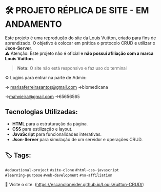 # 🛠 PROJETO RÉPLICA DE SITE - EM ANDAMENTO

Este projeto é uma reprodução do site da Louis Vuitton, criado para fins de aprendizado. O objetivo é colocar em prática o protocolo CRUD e utilizar o **Json-Server**.  
⚠️ Atenção: Este projeto não é oficial e **não possui afiliação com a marca Louis Vuitton**.

> **Nota:** O site não está responsivo e faz uso do terminal

⚙ Logins para entrar na parte de Admin:

-> marisaferreirasantos@gmail.com
->biomedicana

->mahvieira@gmail.com
->65656565

## Tecnologias Utilizadas:
- **HTML** para a estruturação da página.
- **CSS** para estilização e layout.
- **JavaScript** para funcionalidades interativas.
- **Json-Server** para simulação de um servidor e operações CRUD.

## 🏷️ Tags:
`#educational-project`  `#site-clone`  `#html-css-javascript`  
`#learning-purpose`  `#web-development`  `#no-affiliation`

🔗 Visite o site: (https://escandioneider.github.io/LouisVuitton-CRUD/)
